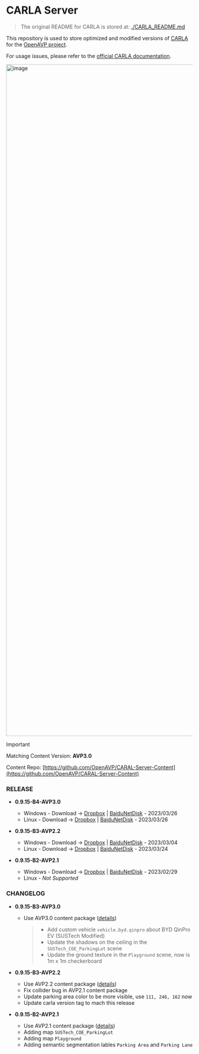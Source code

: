 # CARLA Server

> The original README for CARLA is stored at: [./CARLA_README.md](./CARLA_README.md)

This repository is used to store optimized and modified versions of [CARLA](https://carla.org/) for the [OpenAVP project](https://github.com/OpenAVP). 

For usage issues, please refer to the [official CARLA documentation](https://carla.readthedocs.io/en/latest/).

<img width="1814" alt="image" src="https://github.com/OpenAVP/CARLA-Server/assets/51916543/45abdd3c-3c6b-4920-93a3-42c430322b7c">


> [!IMPORTANT]  
> Matching Content Version: **AVP3.0**
> 
> Content Repo: [https://github.com/OpenAVP/CARAL-Server-Content](https://github.com/OpenAVP/CARAL-Server-Content)

### RELEASE

- **0.9.15-B4-AVP3.0**
    - Windows - Download -> [Dropbox](https://www.dropbox.com/scl/fi/ffoltedl8bsh53cefodia/CARLA-Server-0.9.15-B4-AVP3.0-Win64.zip?rlkey=0hvb35vgneegp2r6xsch0fhi7&dl=0) | [BaiduNetDisk](https://pan.baidu.com/s/1OxBo3x_6F80tewSuraShkQ?pwd=ixn3) - 2023/03/26
    - Linux - Download -> [Dropbox](https://www.dropbox.com/scl/fi/pncy6p4tls7n72bpkiswu/CARLA-Server-0.9.15-B4-AVP3.0-Linux64.tar.gz?rlkey=pumx1e73ftpf5bwyk1s5wvc6w&dl=0) | [BaiduNetDisk](https://pan.baidu.com/s/1Fr4kkAzKbPR2RnGuwtWdRw?pwd=ntfs) - 2023/03/26

- **0.9.15-B3-AVP2.2**
    - Windows - Download -> [Dropbox](https://www.dropbox.com/scl/fi/tk67jt86yu41pg5ohtemq/CARLA-Server-0.9.15-B2-AVP2.1-WIN64.zip?rlkey=zg787j2rdvo1w4yi04xumz8lk&dl=0) | [BaiduNetDisk](https://pan.baidu.com/s/172gPbsxXxg66ie6ql14jqQ?pwd=gt9m) - 2023/03/04
    - Linux - Download -> [Dropbox](https://www.dropbox.com/scl/fi/gyviugsl3xl2pyaq89qna/CARLA-Server-0.9.15-B3-AVP2.2-Linux64.tar.gz?rlkey=sutj84f2sn62qdhv6gbcqxr0n&dl=0) | [BaiduNetDisk](https://pan.baidu.com/s/1ai1r0-JosxbGvP0OLKF95g?pwd=fcnq) - 2023/03/24

- **0.9.15-B2-AVP2.1**
    - Windows - Download -> [Dropbox](https://www.dropbox.com/scl/fi/tk67jt86yu41pg5ohtemq/CARLA-Server-0.9.15-AVP2.1-WIN64.zip?rlkey=zg787j2rdvo1w4yi04xumz8lk&dl=0) | [BaiduNetDisk](https://pan.baidu.com/s/1vQ2PwvtS5B28QrTYBFIGzQ?pwd=kgi5) - 2023/02/29
    - Linux - _Not Supported_

### CHANGELOG

- **0.9.15-B3-AVP3.0**
    - Use AVP3.0 content package ([details](https://github.com/OpenAVP/CARAL-Server-Content/releases/tag/0.9.15-AVP3.0))
      > - Add custom vehicle `vehicle.byd.qinpro` about BYD QinPro EV (SUSTech Modified)
      > - Update the shadows on the ceiling in the `SUSTech_COE_ParkingLot` scene
      > - Update the ground texture in the `Playground` scene, now is 1m x 1m checkerboard

- **0.9.15-B3-AVP2.2**
    - Use AVP2.2 content package ([details](https://github.com/OpenAVP/CARAL-Server-Content/releases/tag/0.9.15-AVP2.2))
    - Fix collider bug in AVP2.1 content package
    - Update parking area color to be more visible, use `111, 246, 162` now
    - Update carla version tag to mach this release

- **0.9.15-B2-AVP2.1**
    - Use AVP2.1 content package ([details](https://github.com/OpenAVP/CARAL-Server-Content/releases/tag/0.9.15-AVP2.1))
    - Adding map `SUSTech_COE_ParkingLot`
    - Adding map `Playground`
    - Adding semantic segmentation lables `Parking Area` and `Parking Lane`


